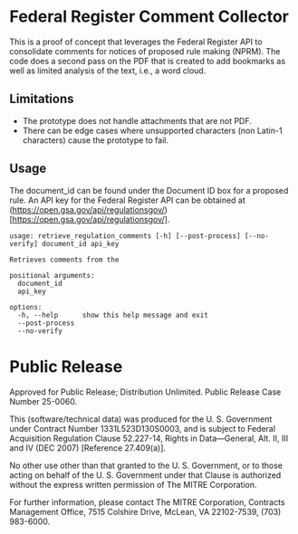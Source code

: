 # Federal Register Comment Collector

This is a proof of concept that leverages the Federal Register API to consolidate comments for notices of proposed rule making (NPRM). The code does a second pass on the PDF that is created to add bookmarks as well as limited analysis of the text, i.e., a word cloud. 

## Limitations

 - The prototype does not handle attachments that are not PDF. 
 - There can be edge cases where unsupported characters (non Latin-1 characters) cause the prototype to fail.

## Usage

The document_id can be found under the Document ID box for a proposed rule. An API key for the Federal Register API can be obtained at (https://open.gsa.gov/api/regulationsgov/)[https://open.gsa.gov/api/regulationsgov/].

```
usage: retrieve_regulation_comments [-h] [--post-process] [--no-verify] document_id api_key

Retrieves comments from the

positional arguments:
  document_id
  api_key

options:
  -h, --help      show this help message and exit
  --post-process
  --no-verify
```

# Public Release

Approved for Public Release; Distribution Unlimited. Public Release Case Number 25-0060.

This (software/technical data) was produced for the U. S. Government under Contract Number 1331L523D130S0003, and is subject to Federal Acquisition Regulation Clause 52.227-14, Rights in Data—General, Alt. II, III and IV (DEC 2007) [Reference 27.409(a)].  

No other use other than that granted to the U. S. Government, or to those acting on behalf of the U. S. Government under that Clause is authorized without the express written permission of The MITRE Corporation. 

For further information, please contact The MITRE Corporation, Contracts Management Office, 7515 Colshire Drive, McLean, VA  22102-7539, (703) 983-6000.  
